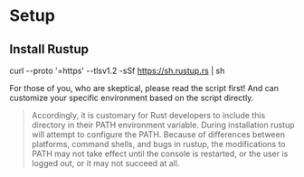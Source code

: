 # Setup

## Install Rustup

curl --proto '=https' --tlsv1.2 -sSf https://sh.rustup.rs | sh

For those of you, who are skeptical, please read the script first! And can customize your specific environment based on the script directly.

> Accordingly, it is customary for Rust developers to include this directory in their PATH environment variable. During installation rustup will attempt to configure the PATH. Because of differences between platforms, command shells, and bugs in rustup, the modifications to PATH may not take effect until the console is restarted, or the user is logged out, or it may not succeed at all.
